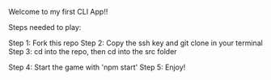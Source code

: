 Welcome to my first CLI App!!

Steps needed to play: 

Step 1: Fork this repo
Step 2: Copy the ssh key and git clone in your terminal
Step 3: cd into the repo, then cd into the src folder

Step 4: Start the game with 'npm start'
Step 5: Enjoy!